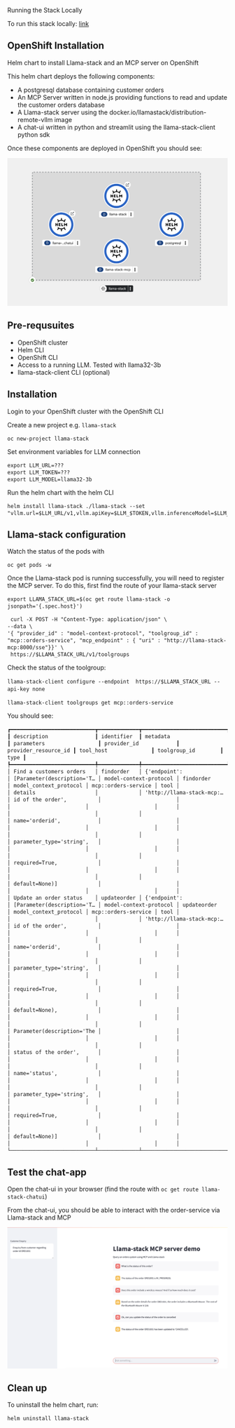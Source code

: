 Running the Stack Locally

To run this stack locally: [link](local.md)

## OpenShift Installation
Helm chart to install Llama-stack and an MCP server on OpenShift

This helm chart deploys the following components:

* A postgresql database containing customer orders
* An MCP Server written in node.js providing functions to read and update the customer orders database
* A Llama-stack server using the docker.io/llamastack/distribution-remote-vllm image
* A chat-ui written in python and streamlit using the llama-stack-client python sdk

Once these components are deployed in OpenShift you should see:

![openshift](./assets/openshift.png)

## Pre-requsuites

* OpenShift cluster 
* Helm CLI
* OpenShift CLI
* Access to a running LLM.  Tested with llama32-3b
* llama-stack-client CLI (optional)

## Installation

Login to your OpenShift cluster with the OpenShift CLI

Create a new project e.g. `llama-stack`

```
oc new-project llama-stack
```

Set environment variables for LLM connection

```
export LLM_URL=???
export LLM_TOKEN=???
export LLM_MODEL=llama32-3b
```

Run the helm chart with the helm CLI

```
helm install llama-stack ./llama-stack --set "vllm.url=$LLM_URL/v1,vllm.apiKey=$LLM_$TOKEN,vllm.inferenceModel=$LLM_MODEL"
```

## Llama-stack configuration

Watch the status of the pods with

```
oc get pods -w
```

Once the Llama-stack pod is running successfully, you will need to register the MCP server.  To do this, first find the route of your llama-stack server

```
export LLAMA_STACK_URL=$(oc get route llama-stack -o jsonpath='{.spec.host}')
```

```
 curl -X POST -H "Content-Type: application/json" \
--data \
'{ "provider_id" : "model-context-protocol", "toolgroup_id" : "mcp::orders-service", "mcp_endpoint" : { "uri" : "http://llama-stack-mcp:8000/sse"}}' \
 https://$LLAMA_STACK_URL/v1/toolgroups 
 ```

Check the status of the toolgroup:

`llama-stack-client configure --endpoint  https://$LLAMA_STACK_URL --api-key none`

`llama-stack-client toolgroups get mcp::orders-service`

You should see:

```
┏━━━━━━━━━━━━━━━━━━━━━━━━━━━┳━━━━━━━━━━━━━┳━━━━━━━━━━━━━━━━━━━━━━━━━━━┳━━━━━━━━━━━━━━━━━━━━━━━━━━━━┳━━━━━━━━━━━━━━━━━━━━━━━━┳━━━━━━━━━━━━━━━━━━━━━━┳━━━━━━━━━━━━━━━━━━━━━━━━┳━━━━━━━━━━━━━━━━━━━━━┳━━━━━━┓
┃ description               ┃ identifier  ┃ metadata                  ┃ parameters                 ┃ provider_id            ┃ provider_resource_id ┃ tool_host              ┃ toolgroup_id        ┃ type ┃
┡━━━━━━━━━━━━━━━━━━━━━━━━━━━╇━━━━━━━━━━━━━╇━━━━━━━━━━━━━━━━━━━━━━━━━━━╇━━━━━━━━━━━━━━━━━━━━━━━━━━━━╇━━━━━━━━━━━━━━━━━━━━━━━━╇━━━━━━━━━━━━━━━━━━━━━━╇━━━━━━━━━━━━━━━━━━━━━━━━╇━━━━━━━━━━━━━━━━━━━━━╇━━━━━━┩
│ Find a customers orders   │ findorder   │ {'endpoint':              │ [Parameter(description='T… │ model-context-protocol │ findorder            │ model_context_protocol │ mcp::orders-service │ tool │
│ details                   │             │ 'http://llama-stack-mcp:… │ id of the order',          │                        │                      │                        │                     │      │
│                           │             │                           │ name='orderid',            │                        │                      │                        │                     │      │
│                           │             │                           │ parameter_type='string',   │                        │                      │                        │                     │      │
│                           │             │                           │ required=True,             │                        │                      │                        │                     │      │
│                           │             │                           │ default=None)]             │                        │                      │                        │                     │      │
│ Update an order status    │ updateorder │ {'endpoint':              │ [Parameter(description='T… │ model-context-protocol │ updateorder          │ model_context_protocol │ mcp::orders-service │ tool │
│                           │             │ 'http://llama-stack-mcp:… │ id of the order',          │                        │                      │                        │                     │      │
│                           │             │                           │ name='orderid',            │                        │                      │                        │                     │      │
│                           │             │                           │ parameter_type='string',   │                        │                      │                        │                     │      │
│                           │             │                           │ required=True,             │                        │                      │                        │                     │      │
│                           │             │                           │ default=None),             │                        │                      │                        │                     │      │
│                           │             │                           │ Parameter(description='The │                        │                      │                        │                     │      │
│                           │             │                           │ status of the order',      │                        │                      │                        │                     │      │
│                           │             │                           │ name='status',             │                        │                      │                        │                     │      │
│                           │             │                           │ parameter_type='string',   │                        │                      │                        │                     │      │
│                           │             │                           │ required=True,             │                        │                      │                        │                     │      │
│                           │             │                           │ default=None)]             │                        │                      │                        │                     │      │
└───────────────────────────┴─────────────┴───────────────────────────┴────────────────────────────┴────────────────────────┴──────────────────────┴────────────────────────┴─────────────────────┴──────┘
```

## Test the chat-app

Open the chat-ui in your browser (find the route with `oc get route llama-stack-chatui`)

From the chat-ui, you should be able to interact with the order-service via Llama-stack and MCP

![chat-ui](./assets/chat-ui.png)


## Clean up

To uninstall the helm chart, run:

```
helm uninstall llama-stack
```

